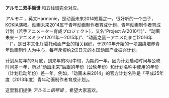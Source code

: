 

**アルモニ双手简谱** 和五线谱完全对应。

_アルモニ_
，英文Harmonie，是动画未来2014短篇之一。很好听的一个曲子，KOKIA演唱。动画未来2014属于青年动画制作者育成计划。青年动画制作者育成计划（若手アニメーター育成プロジェクト），又名“Project
A(2010年)"、“动画未来－アニメミライ(2011年－2015年)”、“动画之蛋－アニメたまご(2016年－)”，是日本文化厅委托动画产业的相关组织，于2010年开始的一项围绕培养青年动画制作人为中心，每年斥资约2亿日元的本国动画产业振兴计划。

计划从每年的3月底，到来年的3月中旬，为期约一年。因为计划启动时间与公映时间差一年，所以“动画未来”后跟的年份（公映年份）和计划名称中使用的年份（计划启动年份）差一年。例如，「动画未来2014」的官方计划名称是「平成25年度（2013年度）青年动画制作者育成计划」。

这里我们提供 _アルモニ钢琴谱_ ，希望大家喜欢。

